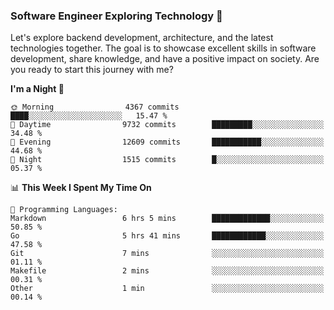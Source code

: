 ### Software Engineer Exploring Technology 🚀 

Let's explore backend development, architecture, and the latest technologies together. The goal is to showcase excellent skills in software development, share knowledge, and have a positive impact on society. Are you ready to start this journey with me?

<!--START_SECTION:waka-->
**I'm a Night 🦉** 

```text
🌞 Morning                4367 commits        ████░░░░░░░░░░░░░░░░░░░░░   15.47 % 
🌆 Daytime                9732 commits        █████████░░░░░░░░░░░░░░░░   34.48 % 
🌃 Evening                12609 commits       ███████████░░░░░░░░░░░░░░   44.68 % 
🌙 Night                  1515 commits        █░░░░░░░░░░░░░░░░░░░░░░░░   05.37 % 
```


📊 **This Week I Spent My Time On** 

```text
💬 Programming Languages: 
Markdown                 6 hrs 5 mins        █████████████░░░░░░░░░░░░   50.85 % 
Go                       5 hrs 41 mins       ████████████░░░░░░░░░░░░░   47.58 % 
Git                      7 mins              ░░░░░░░░░░░░░░░░░░░░░░░░░   01.11 % 
Makefile                 2 mins              ░░░░░░░░░░░░░░░░░░░░░░░░░   00.31 % 
Other                    1 min               ░░░░░░░░░░░░░░░░░░░░░░░░░   00.14 % 
```


<!--END_SECTION:waka-->
